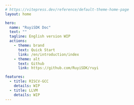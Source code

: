 ```yaml
---
# https://vitepress.dev/reference/default-theme-home-page
layout: home

hero:
  name: "RuyiSDK Doc"
  text: ""
  tagline: English version WIP
  actions:
    - theme: brand
      text: Quick Start
      link: /en/introduction/index
    - theme: alt
      text: Github
      link: https://github.com/RuyiSDK/ruyi

features:
  - title: RISCV-GCC
    details: WIP
  - title: LLVM
    details: WIP
---
```

